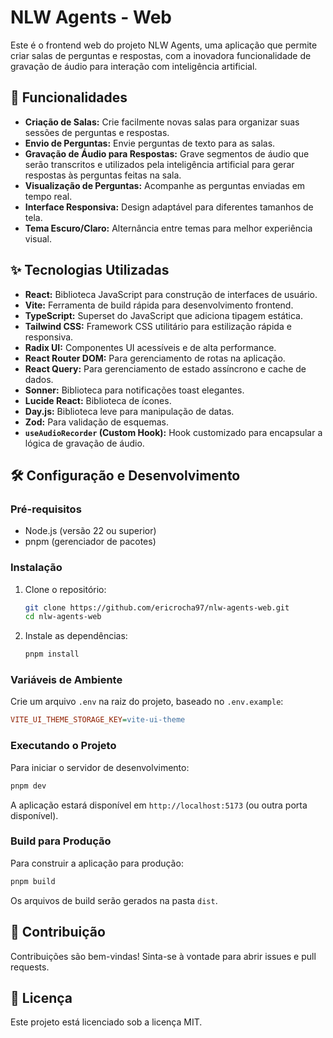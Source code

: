 # NLW Agents - Web

Este é o frontend web do projeto NLW Agents, uma aplicação que permite criar salas de perguntas e respostas, com a inovadora funcionalidade de gravação de áudio para interação com inteligência artificial.

## 🚀 Funcionalidades

- **Criação de Salas:** Crie facilmente novas salas para organizar suas sessões de perguntas e respostas.
- **Envio de Perguntas:** Envie perguntas de texto para as salas.
- **Gravação de Áudio para Respostas:** Grave segmentos de áudio que serão transcritos e utilizados pela inteligência artificial para gerar respostas às perguntas feitas na sala.
- **Visualização de Perguntas:** Acompanhe as perguntas enviadas em tempo real.
- **Interface Responsiva:** Design adaptável para diferentes tamanhos de tela.
- **Tema Escuro/Claro:** Alternância entre temas para melhor experiência visual.

## ✨ Tecnologias Utilizadas

- **React:** Biblioteca JavaScript para construção de interfaces de usuário.
- **Vite:** Ferramenta de build rápida para desenvolvimento frontend.
- **TypeScript:** Superset do JavaScript que adiciona tipagem estática.
- **Tailwind CSS:** Framework CSS utilitário para estilização rápida e responsiva.
- **Radix UI:** Componentes UI acessíveis e de alta performance.
- **React Router DOM:** Para gerenciamento de rotas na aplicação.
- **React Query:** Para gerenciamento de estado assíncrono e cache de dados.
- **Sonner:** Biblioteca para notificações toast elegantes.
- **Lucide React:** Biblioteca de ícones.
- **Day.js:** Biblioteca leve para manipulação de datas.
- **Zod:** Para validação de esquemas.
- **`useAudioRecorder` (Custom Hook):** Hook customizado para encapsular a lógica de gravação de áudio.

## 🛠️ Configuração e Desenvolvimento

### Pré-requisitos

- Node.js (versão 22 ou superior)
- pnpm (gerenciador de pacotes)

### Instalação

1. Clone o repositório:

    ```bash
    git clone https://github.com/ericrocha97/nlw-agents-web.git
    cd nlw-agents-web
    ```

2. Instale as dependências:

    ```bash
    pnpm install
    ```

### Variáveis de Ambiente

Crie um arquivo `.env` na raiz do projeto, baseado no `.env.example`:

```ini
VITE_UI_THEME_STORAGE_KEY=vite-ui-theme
```

### Executando o Projeto

Para iniciar o servidor de desenvolvimento:

```bash
pnpm dev
```

A aplicação estará disponível em `http://localhost:5173` (ou outra porta disponível).

### Build para Produção

Para construir a aplicação para produção:

```bash
pnpm build
```

Os arquivos de build serão gerados na pasta `dist`.

## 🤝 Contribuição

Contribuições são bem-vindas! Sinta-se à vontade para abrir issues e pull requests.

## 📄 Licença

Este projeto está licenciado sob a licença MIT.
